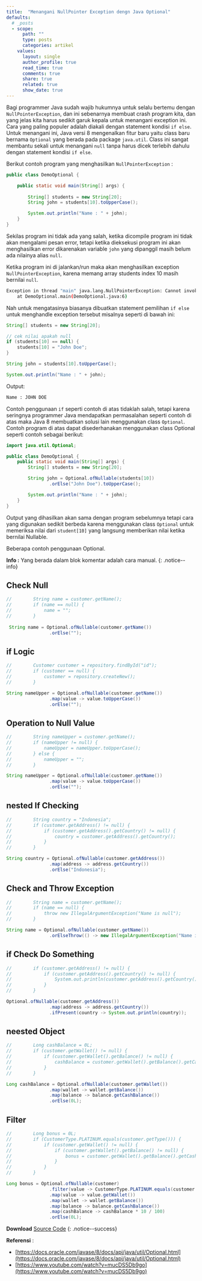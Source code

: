```yaml
---
title:  "Menangani NullPointer Exception dengn Java Optional"   
defaults:
  # _posts
  - scope:
      path: ""
      type: posts
      categories: artikel
    values:
      layout: single
      author_profile: true
      read_time: true
      comments: true
      share: true
      related: true
      show_date: true
---
```


Bagi programmer Java sudah wajib hukumnya untuk selalu bertemu dengan `NullPointerException`, dan ini sebenarnya membuat crash program kita, dan yang jelas kita harus sedikit garuk kepala untuk menangani exception ini. Cara yang paling populer adalah diakali dengan statement kondisi `if else`. Untuk menangani ini, Java versi 8 mengenalkan fitur baru yaitu class baru bernama `Optional` yang berada pada package `java.util`. Class ini sangat membantu sekali untuk menangani `null` tanpa harus dicek terlebih dahulu dengan statement kondisi `if else`. 

<!--truncate-->

Berikut contoh program yang menghasilkan `NullPointerException` :

```java
public class DemoOptional {

    public static void main(String[] args) {
        
        String[] students = new String[20];
	    String john = students[10].toUpperCase();

        System.out.println("Name : " + john);        
    }
}
```

Sekilas program ini tidak ada yang salah, ketika dicompile program ini tidak akan mengalami pesan error, tetapi ketika dieksekusi program ini akan menghasilkan error dikarenakan variable `john` yang dipanggil masih belum ada nilainya alias `null`.

Ketika program ini di jalankan/run maka akan menghasilkan exception `NullPointerException`, karena memang array students index 10 masih bernilai `null`.

```bash
Exception in thread "main" java.lang.NullPointerException: Cannot invoke "String.toUpperCase()" because "<local1>[10]" is null
	at DemoOptional.main(DemoOptional.java:6)
```

Nah untuk mengatasinya biasanya dibuatkan statement pemilihan `if else` untuk menghandle exception tersebut misalnya seperti di bawah ini:

```java
String[] students = new String[20];

// cek nilai apakah null
if (students[10] == null) {
    students[10] = "John Doe";
}

String john = students[10].toUpperCase();

System.out.println("Name : " + john);
```

Output:

```bash
Name : JOHN DOE
```

Contoh penggunaan `if` seperti contoh di atas tidaklah salah, tetapi karena seringnya programmer Java mendapatkan permasalahan seperti contoh di atas maka Java 8 membuatkan solusi lain menggunakan class `Optional`. Contoh program di atas dapat disederhanakan menggunakan class Optional seperti contoh sebagai berikut:

```java
import java.util.Optional;

public class DemoOptional {
    public static void main(String[] args) {
        String[] students = new String[20];

        String john = Optional.ofNullable(students[10])
                .orElse("John Doe").toUpperCase();

        System.out.println("Name : " + john);
    }
}
```

Output yang dihasilkan akan sama dengan program sebelumnya tetapi cara yang digunakan sedikit berbeda karena menggunakan class `Optional` untuk memeriksa nilai dari `student[10]` yang langsung memberikan nilai ketika bernilai Nullable.

Beberapa contoh penggunaan Optional.

**Info :** Yang berada dalam blok komentar adalah cara manual.
{: .notice--info}

## Check Null

```java
//        String name = customer.getName();
//        if (name == null) {
//            name = "";
//        }
    
 String name = Optional.ofNullable(customer.getName())
                .orElse("");
```

## if Logic

```java
//        Customer customer = repository.findById("id");
//        if (customer == null) {
//            customer = repository.createNew();
//        }

String nameUpper = Optional.ofNullable(customer.getName())
                .map(value -> value.toUpperCase())
                .orElse("");
```

## Operation to Null Value

```java
//        String nameUpper = customer.getName();
//        if (nameUpper != null) {
//            nameUpper = nameUpper.toUpperCase();
//        } else {
//            nameUpper = "";
//        }

String nameUpper = Optional.ofNullable(customer.getName())
                .map(value -> value.toUpperCase())
                .orElse("");
```

## nested If Checking

```java
//        String country = "Indonesia";
//        if (customer.getAddress() != null) {
//            if (customer.getAddress().getCountry() != null) {
//                country = customer.getAddress().getCountry();
//            }
//        }

String country = Optional.ofNullable(customer.getAddress())
                .map(address -> address.getCountry())
                .orElse("Indonesia");

```

## Check and Throw Exception

```java
//        String name = customer.getName();
//        if (name == null) {
//            throw new IllegalArgumentException("Name is null");
//        }

String name = Optional.ofNullable(customer.getName())
                .orElseThrow(() -> new IllegalArgumentException("Name is null"));
```

## if Check Do Something

```java
//        if (customer.getAddress() != null) {
//            if (customer.getAddress().getCountry() != null) {
//                System.out.println(customer.getAddress().getCountry());
//            }
//        }

Optional.ofNullable(customer.getAddress())
                .map(address -> address.getCountry())
                .ifPresent(country -> System.out.println(country));

```

## neested Object

```java
//        Long cashBalance = 0L;
//        if (customer.getWallet() != null) {
//            if (customer.getWallet().getBalance() != null) {
//                cashBalance = customer.getWallet().getBalance().getCashBalance();
//            }
//        }

Long cashBalance = Optional.ofNullable(customer.getWallet())
                .map(wallet -> wallet.getBalance())
                .map(balance -> balance.getCashBalance())
                .orElse(0L);
```

## Filter

```java
//        Long bonus = 0L;
//        if (CustomerType.PLATINUM.equals(customer.getType())) {
//            if (customer.getWallet() != null) {
//                if (customer.getWallet().getBalance() != null) {
//                    bonus = customer.getWallet().getBalance().getCashBalance() * 10 / 100;
//                }
//            }
//        }

Long bonus = Optional.ofNullable(customer)
                .filter(value -> CustomerType.PLATINUM.equals(customer.getType()))
                .map(value -> value.getWallet())
                .map(wallet -> wallet.getBalance())
                .map(balance -> balance.getCashBalance())
                .map(cashBalance -> cashBalance * 10 / 100)
                .orElse(0L);
```

**Download** [Source Code](https://github.com/TopekoX/java-optional-demo)
{: .notice--success}

**Referensi** :
* [https://docs.oracle.com/javase/8/docs/api/java/util/Optional.html](https://docs.oracle.com/javase/8/docs/api/java/util/Optional.html)
* [https://www.youtube.com/watch?v=mucDS5Db9go](https://www.youtube.com/watch?v=mucDS5Db9go)
